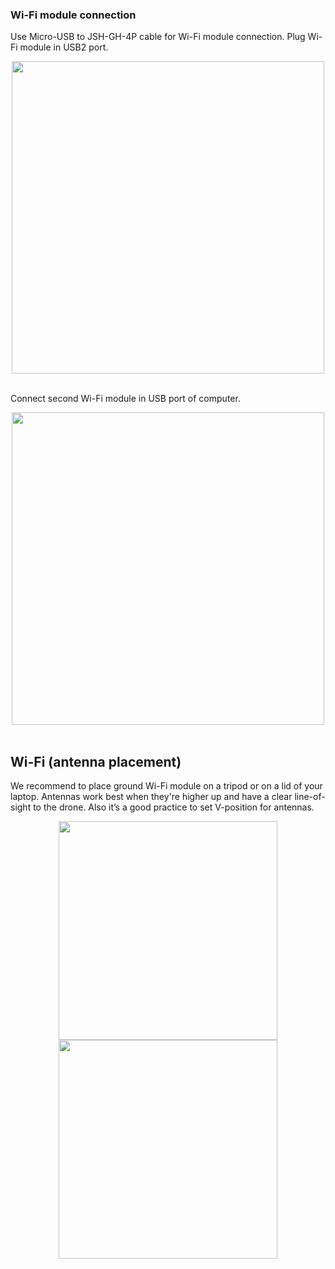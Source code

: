 ### Wi-Fi module connection


Use Micro-USB to JSH-GH-4P cable for Wi-Fi module connection. Plug Wi-Fi module in USB2 port.


<div style="text-align: center;"><img src="../../img/hardware/alpha_to_edge.png" style="width: 500px;"></div><br>

Connect second Wi-Fi module in USB port of computer.

<div style="text-align: center;"><img src="../../img/hardware/alpha_to_computer.png" style="width: 500px;"></div><br>

## Wi-Fi (antenna placement)

We recommend to place ground Wi-Fi module on a tripod or on a lid of your laptop.
Antennas work best when they're higher up and have a clear line-of-sight to the drone. Also it’s a good practice to set V-position for antennas.

<div style="text-align: center;"><img src="../../img/hardware/alpha_on_tripod.png" style="width: 350px;"> <img src="../../img/hardware/alpha_on_comp_back.png" style="width: 350px;"></div>
